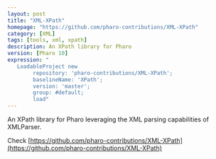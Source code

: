 ```yaml
---
layout: post
title: "XML-XPath"
homepage: "https://github.com/pharo-contributions/XML-XPath"
category: [XML]
tags: [tools, xml, xpath]
description: An XPath library for Pharo
version: [Pharo 10]
expression: "
   LoadableProject new 
		repository: 'pharo-contributions/XML-XPath'; 
		baselineName: 'XPath'; 
		version: 'master';
		group: #default;
		load"
---
```


An XPath library for Pharo leveraging the XML parsing capabilities of XMLParser.

Check [https://github.com/pharo-contributions/XML-XPath](https://github.com/pharo-contributions/XML-XPath)